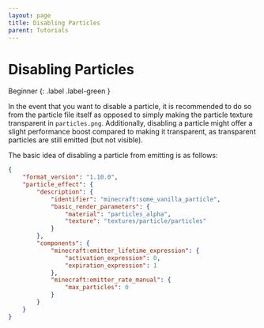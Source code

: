 ```yaml
---
layout: page
title: Disabling Particles 
parent: Tutorials
---
```


# Disabling Particles



Beginner
{: .label .label-green }

In the event that you want to disable a particle, it is recommended to do so from the particle file itself as opposed to simply making the particle texture transparent in `particles.png`. Additionally, disabling a particle might offer a slight performance boost compared to making it transparent, as transparent particles are still emitted (but not visible).

The basic idea of disabling a particle from emitting is as follows:

```json
{
    "format_version": "1.10.0",
    "particle_effect": {
        "description": {
            "identifier": "minecraft:some_vanilla_particle",
            "basic_render_parameters": {
                "material": "particles_alpha",
                "texture": "textures/particle/particles"
            }
        },
        "components": {
            "minecraft:emitter_lifetime_expression": {
                "activation_expression": 0,
                "expiration_expression": 1
            },
            "minecraft:emitter_rate_manual": {
                "max_particles": 0
            }
        }
    }
}
```
